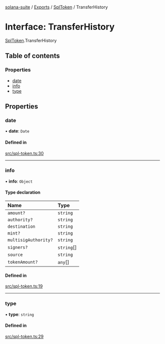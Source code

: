 [solana-suite](../README.md) / [Exports](../modules.md) / [SplToken](../modules/SplToken.md) / TransferHistory

# Interface: TransferHistory

[SplToken](../modules/SplToken.md).TransferHistory

## Table of contents

### Properties

- [date](SplToken.TransferHistory.md#date)
- [info](SplToken.TransferHistory.md#info)
- [type](SplToken.TransferHistory.md#type)

## Properties

### date

• **date**: `Date`

#### Defined in

[src/spl-token.ts:30](https://github.com/fukaoi/solana-suite/blob/d1cae4f/src/spl-token.ts#L30)

___

### info

• **info**: `Object`

#### Type declaration

| Name | Type |
| :------ | :------ |
| `amount?` | `string` |
| `authority?` | `string` |
| `destination` | `string` |
| `mint?` | `string` |
| `multisigAuthority?` | `string` |
| `signers?` | `string`[] |
| `source` | `string` |
| `tokenAmount?` | `any`[] |

#### Defined in

[src/spl-token.ts:19](https://github.com/fukaoi/solana-suite/blob/d1cae4f/src/spl-token.ts#L19)

___

### type

• **type**: `string`

#### Defined in

[src/spl-token.ts:29](https://github.com/fukaoi/solana-suite/blob/d1cae4f/src/spl-token.ts#L29)
